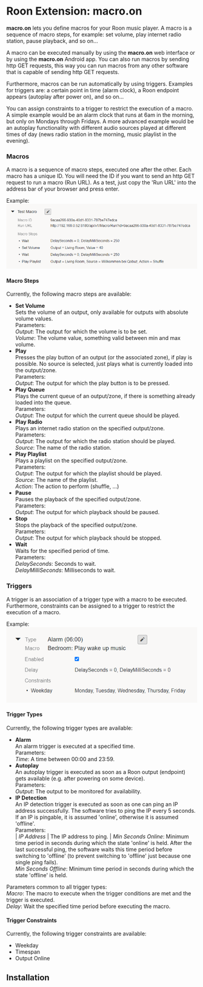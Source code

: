 # Roon Extension: macro.on

**macro.on** lets you define macros for your Roon music player. A macro is a sequence of macro steps, for example:
set volume, play internet radio station, pause playback, and so on...

A macro can be executed manually by using the **macro.on** web interface or by using the **macro.on** Android app.
You can also run macros by sending http GET requests, this way you can run macros from any other software that is capable of
sending http GET requests.

Furthermore, macros can be run automatically by using triggers. Examples for triggers are: a certain point in time (alarm clock),
a Roon endpoint appears (autoplay after power on), and so on...

You can assign constraints to a trigger to restrict the execution of a macro. A simple example would be an alarm clock that runs
at 6am in the morning, but only on Mondays through Fridays. A more advanced example would be an autoplay functionality with
different audio sources played at different times of day (news radio station in the morning, music playlist in the evening).

### Macros

A macro is a sequence of macro steps, executed one after the other. Each macro has a unique ID. You will need the ID if you want
to send an http GET request to run a macro (Run URL). As a test, just copy the 'Run URL' into the address bar of your browser and
press enter.

Example:
![Macro Example](./Images/macro_example.png)

#### Macro Steps

Currently, the following macro steps are available:

- **Set Volume**    
  Sets the volume of an output, only available for outputs with absolute volume values.   
  Parameters:   
  *Output*: The output for which the volume is to be set.   
  *Volume*: The volume value, something valid between min and max volume.
- **Play**   
  Presses the play button of an output (or the associated zone), if play is possible.
  No source is selected, just plays what is currently loaded into the output/zone.   
  Parameters:   
  *Output*: The output for which the play button is to be pressed.
- **Play Queue**   
  Plays the current queue of an output/zone, if there is something already loaded into the queue.   
  Parameters:   
  *Output*: The output for which the current queue should be played.
- **Play Radio**   
  Plays an internet radio station on the specified output/zone.   
  Parameters:   
  *Output*: The output for which the radio station should be played.   
  *Source*: The name of the radio station.
- **Play Playlist**   
  Plays a playlist on the specified output/zone.   
  Parameters:   
  *Output*: The output for which the playlist should be played.   
  *Source*: The name of the playlist.   
  *Action*: The action to perform (shuffle, ...)
- **Pause**   
  Pauses the playback of the specified output/zone.   
  Parameters:   
  *Output*: The output for which playback should be paused.
- **Stop**   
  Stops the playback of the specified output/zone.   
  Parameters:   
  *Output*: The output for which playback should be stopped.
- **Wait**   
  Waits for the specified period of time.   
  Parameters:   
  *DelaySeconds*: Seconds to wait.   
  *DelayMilliSeconds*: Milliseconds to wait.

### Triggers

A trigger is an association of a trigger type with a macro to be executed. Furthermore, constraints can be assigned to a trigger
to restrict the execution of a macro.

Example:   
![Trigger Example](./Images/trigger_example.png)

#### Trigger Types

Currently, the following trigger types are available:

- **Alarm**   
  An alarm trigger is executed at a specified time.   
  Parameters:   
  *Time*: A time between 00:00 and 23:59.
- **Autoplay**   
  An autoplay trigger is executed as soon as a Roon output (endpoint) gets available (e.g. after powering on some device).   
  Parameters:   
  *Output*: The output to be monitored for availability.
- **IP Detection**   
  An IP detection trigger is executed as soon as one can ping an IP address successfully. The software tries to ping the IP every 5 seconds.
  If an IP is pingable, it is assumed 'online', otherwise it is assumed 'offline'.   
  Parameters:   
  | *IP Address* | The IP address to ping. |
  *Min Seconds Online*: Minimum time period in seconds during which the state 'online' is held. After the last successful ping, the software
  waits this time period before switching to 'offline' (to prevent switching to 'offline' just because one single ping fails).  
  *Min Seconds Offline*: Minimum time period in seconds during which the state 'offline' is held.

Parameters common to all trigger types:   
*Macro*: The macro to execute when the trigger conditions are met and the trigger is executed.   
*Delay*: Wait the specified time period before executing the macro.

#### Trigger Constraints

Currently, the following trigger constraints are available:

- Weekday
- Timespan
- Output Online

## Installation

